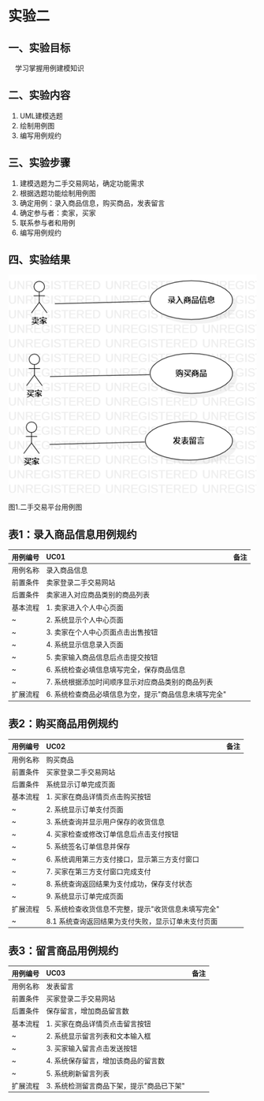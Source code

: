 # 实验二

## 一、实验目标

&emsp;学习掌握用例建模知识

## 二、实验内容

1. UML建模选题
2. 绘制用例图
3. 编写用例规约

## 三、实验步骤

1. 建模选题为二手交易网站，确定功能需求
2. 根据选题功能绘制用例图
3. 确定用例：录入商品信息，购买商品，发表留言
4. 确定参与者：卖家，买家
5. 联系参与者和用例
6. 编写用例规约

## 四、实验结果
![第一张UML图](./Lab2_UseCaseDiagram.png)

图1.二手交易平台用例图

## 表1：录入商品信息用例规约  

用例编号  | UC01 | 备注  
-|:-|-  
用例名称  | 录入商品信息  |   
前置条件  |卖家登录二手交易网站      |  
后置条件  |卖家进入对应商品类别的商品列表     |   
基本流程  | 1. 卖家进入个人中心页面  | 
~| 2. 系统显示个人中心页面  |   
~| 3. 卖家在个人中心页面点击出售按钮  |   
~| 4. 系统显示信息录入页面  |   
~| 5. 卖家输入商品信息后点击提交按钮 |  
~| 6. 系统检查必填信息填写完全，保存商品信息 |
~| 7. 系统根据添加时间顺序显示对应商品类别的商品列表 |
扩展流程  | 6. 系统检查商品必填信息为空，提示"商品信息未填写完全"    |    

## 表2：购买商品用例规约  

用例编号  | UC02 | 备注  
-|:-|-  
用例名称  | 购买商品  |   
前置条件  | 买家登录二手交易网站   |
后置条件  | 系统显示订单完成页面   |   
基本流程  | 1. 买家在商品详情页点击购买按钮   |  
~| 2. 系统显示订单支付页面 |   
~| 3. 系统查询并显示用户保存的收货信息  |   
~| 4. 买家检查或修改订单信息后点击支付按钮 |    
~| 5. 系统签名订单信息并保存 |
~| 6. 系统调用第三方支付接口，显示第三方支付窗口 |
~| 7. 买家在第三方支付窗口完成支付 |
~| 8. 系统查询返回结果为支付成功，保存支付状态|
~| 9. 系统显示订单完成页面  |
扩展流程  | 5. 系统检查收货信息不完整，提示"收货信息未填写完全"   |  
~| 8.1 系统查询返回结果为支付失败，显示订单未支付页面 |

## 表3：留言商品用例规约  

用例编号  | UC03 | 备注  
-|:-|-  
用例名称  | 发表留言  |   
前置条件  | 买家登录二手交易网站   |
后置条件  | 保存留言，增加商品留言数   |   
基本流程  | 1. 买家在商品详情页点击留言按钮   |  
~| 2. 系统显示留言列表和文本输入框 |   
~| 3. 买家输入留言点击发送按钮  |   
~| 4. 系统保存留言，增加该商品的留言数 |   
~| 5. 系统刷新留言列表 |
扩展流程  | 3. 系统检测留言商品下架，提示"商品已下架" |  
